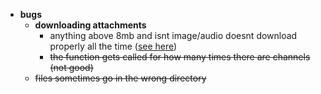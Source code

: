 - **bugs**
  - **downloading attachments**
    - anything above 8mb and isnt image/audio doesnt download properly all the time ([see here](https://media.discordapp.net/attachments/986716623962505236/1058919087746588804/image.png)) 
    - ~~the function gets called for how many times there are channels (not good)~~
  - ~~files sometimes go in the wrong directory~~
